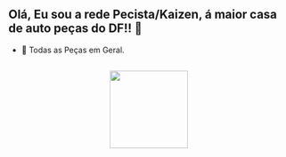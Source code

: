 
## Olá, Eu sou a rede Pecista/Kaizen, á maior casa de auto peças do DF!! 👋

- 🔭 Todas as Peças em Geral.

##

<div align="center">
  <a href="https://github.com/PecistaTecnologia">
<img height="140em" src="https://github-readme-stats.vercel.app/api/top-langs/?username=PecistaTecnologia&layout=compact&langs_count=7&theme=tokyonight"/>
</div>

##
  
<div>

  
  
</div>
